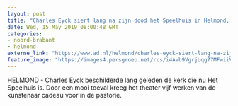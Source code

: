 ```yaml
---
layout: post
title: "Charles Eyck siert lang na zijn dood het Speelhuis in Helmond, de kerk die hij ooit beschilderde"
date: Wed, 15 May 2019 08:00:48 GMT
categories: 
- noord-brabant 
- helmond 
externe_link: "https://www.ad.nl/helmond/charles-eyck-siert-lang-na-zijn-dood-het-speelhuis-in-helmond-de-kerk-die-hij-ooit-beschilderde~a2443239/"
feature_image: "https://images4.persgroep.net/rcs/i4Avb9VgrjUqg77MFwiiVsdLGmA/diocontent/148367797/_fitwidth/400/?appId=21791a8992982cd8da851550a453bd7f&quality=0.7"
---
```


HELMOND - Charles Eyck beschilderde lang geleden de kerk die nu Het Speelhuis is. Door een mooi toeval kreeg het theater vijf werken van de kunstenaar cadeau voor in de pastorie.
